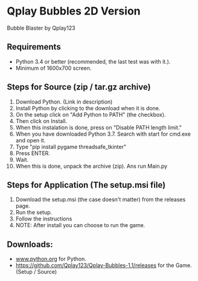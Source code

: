 # Qplay Bubbles 2D Version
Bubble Blaster by Qplay123

## Requirements
* Python 3.4 or better (recommended, the last test was with it.).
* Minimum of 1600x700 screen.

## Steps for Source (zip / tar.gz archive)
01. Download Python. (Link in description)
02. Install Python by clicking to the download when it is done.
03. On the setup click on "Add Python to PATH" (the checkbox).
04. Then click on Install.
05. When this instalation is done, press on "Disable PATH length limit."
06. When you have downloaded Python 3.7. Search with start for cmd.exe and open it.
07. Type "pip install pygame threadsafe_tkinter"
08. Press ENTER.
09. Wait.
10. When this is done, unpack the archive (zip). Ans run Main.py

## Steps for Application (The setup.msi file)
01. Download the setup.msi (the case doesn't matter) from the releases page.
02. Run the setup.
03. Follow the instructions
04. NOTE: After install you can choose to run the game.

## Downloads:
* www.python.org for Python.
* https://github.com/Qplay123/Qplay-Bubbles-1.1/releases for the Game. (Setup / Source)
